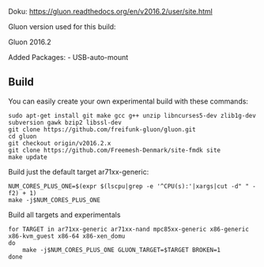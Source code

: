 Doku: https://gluon.readthedocs.org/en/v2016.2/user/site.html

Gluon version used for this build:

Gluon 2016.2

Added Packages:
	- USB-auto-mount

Build
-----
You can easily create your own experimental build with these commands:

    sudo apt-get install git make gcc g++ unzip libncurses5-dev zlib1g-dev subversion gawk bzip2 libssl-dev
    git clone https://github.com/freifunk-gluon/gluon.git
    cd gluon
    git checkout origin/v2016.2.x
    git clone https://github.com/Freemesh-Denmark/site-fmdk site
    make update

Build just the default target ar71xx-generic:

    NUM_CORES_PLUS_ONE=$(expr $(lscpu|grep -e '^CPU(s):'|xargs|cut -d" " -f2) + 1)
    make -j$NUM_CORES_PLUS_ONE

Build all targets and experimentals

    for TARGET in ar71xx-generic ar71xx-nand mpc85xx-generic x86-generic x86-kvm_guest x86-64 x86-xen_domu
    do
    	make -j$NUM_CORES_PLUS_ONE GLUON_TARGET=$TARGET BROKEN=1
    done

